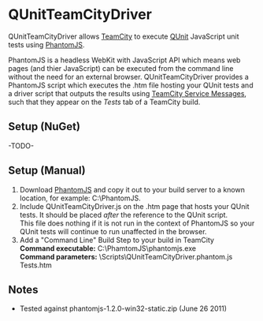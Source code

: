 QUnitTeamCityDriver
===================
QUnitTeamCityDriver allows [TeamCity](http://www.jetbrains.com/teamcity/) to execute [QUnit](http://docs.jquery.com/Qunit) JavaScript unit tests using [PhantomJS](http://www.phantomjs.org/).

PhantomJS is a headless WebKit with JavaScript API which means web pages (and thier JavaScript) can be executed from the command line without the need for an external browser.
QUnitTeamCityDriver provides a PhantomJS script which executes the .htm file hosting your QUnit tests and a driver script that outputs the results using [TeamCity
Service Messages](http://confluence.jetbrains.net/display/TCD65/Build+Script+Interaction+with+TeamCity), such that they appear on the *Tests* tab of a TeamCity build.

Setup (NuGet)
-------------
-TODO-

Setup (Manual)
--------------
 1. Download [PhantomJS](http://code.google.com/p/phantomjs/downloads/list) and copy it out to your build server to a known location, for example: C:\PhantomJS.
 2. Include QUnitTeamCityDriver.js on the .htm page that hosts your QUnit tests.  It should be placed *after* the reference to the QUnit script.  
    This file does nothing if it is not run in the context of PhantomJS so your QUnit tests will continue to run unaffected in the browser.
 3. Add a "Command Line" Build Step to your build in TeamCity  
    **Command executable:** C:\PhamtomJS\phantomjs.exe  
    **Command parameters:** \Scripts\QUnitTeamCityDriver.phantom.js Tests.htm

Notes
-----
 * Tested against phantomjs-1.2.0-win32-static.zip (June 26 2011)